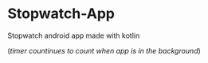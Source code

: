 # Stopwatch-App

Stopwatch android app made with kotlin

(*timer countinues to count when app is in the background*)